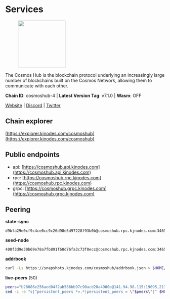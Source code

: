 # Services

<figure><img src="https://raw.githubusercontent.com/kj89/testnet_manuals/main/pingpub/logos/cosmoshub.png" width="150" alt=""><figcaption></figcaption></figure>

The Cosmos Hub is the blockchain protocol underlying an  increasingly large number of blockchains built on the  Cosmos Network, allowing them to communicate with each other.

**Chain ID**: cosmoshub-4 | **Latest Version Tag**: v7.1.0 | **Wasm**: OFF

[Website](https://hub.cosmos.network) | [Discord](https://discord.gg/cosmosnetwork) | [Twitter](https://twitter.com/cosmoshub)




## Chain explorer
[https://explorer.kjnodes.com/cosmoshub](https://explorer.kjnodes.com/cosmoshub)

## Public endpoints

* api: [https://cosmoshub.api.kjnodes.com](https://cosmoshub.api.kjnodes.com)
* rpc: [https://cosmoshub.rpc.kjnodes.com](https://cosmoshub.rpc.kjnodes.com)
* grpc: [https://cosmoshub.grpc.kjnodes.com](https://cosmoshub.grpc.kjnodes.com)

## Peering

**state-sync**

```text
d9bfa29e0cf9c4ce0cc9c26d98e5d97228f93b0b@cosmoshub.rpc.kjnodes.com:34656
```

**seed-node**

```text
400f3d9e30b69e78a7fb891f60d76fa3c73f0ecc@cosmoshub.rpc.kjnodes.com:34659
```

**addrbook**
```bash
curl -Ls https://snapshots.kjnodes.com/cosmoshub/addrbook.json > $HOME/.gaia/config/addrbook.json
```

**live-peers** (50)
```bash
peers="b28086e256aed04f2ab586bb97c90acd20a4980e@141.94.98.115:19095,213857e741833d17275ea559bb2d0342398cec99@35.245.206.45:26656,a94dff85ed430f0475f41fe306c82b7eb7f6e858@51.91.153.78:31649,d9bfa29e0cf9c4ce0cc9c26d98e5d97228f93b0b@65.109.88.38:34656,9dc2f597203b32ba46245251b92049518fdc93af@65.109.106.169:26656,1cce99042f884d669e7287e3e362bff8e385c63e@46.4.79.183:26726,c1e437f73b8889b78ea34981e7c349157ad80284@107.135.15.66:26656,1279eae188599463661c3e2b9ab492615a6d7079@65.108.235.32:2010,c62900f5d5b4f5ce9422e4ba123d637ea2fa6375@65.108.232.181:26656,6ea2ef7d3dd5d6967708a0b31eed85ba090a90a1@65.108.121.190:12010,44594a57ce538a21f8558bcb1c9ce560ad879e3e@15.235.114.84:26656,d9dbd30f7e9ae99dc05645f48f4637c2f4a14645@34.107.9.71:26656,ba3bacc714817218562f743178228f23678b2873@34.141.15.99:26656,c14d39422b5d70d9084d19d286c7427c0762cdfc@162.55.92.114:2010,2eb0e5e53401c51535c13250aba5fe98374ba7f0@51.210.32.145:26656,c124ce0b508e8b9ed1c5b6957f362225659b5343@169.155.44.11:26656,4c46d32cbc4777c59a91a53fdadf8a3fa362036e@116.202.10.68:26656,b79e1d3a621bdafd3a8d9a49dff8f4737d0bedc9@52.73.168.104:26656,e0ab6c5cc86959853f499236b8297344802ac5f4@5.161.139.201:26656,d54eacb237dfbc0eb934a45509f878eb3ea3a5b3@64.44.148.195:26656,dd53fa5cfb6a604feb80860d47506d0dd84baa12@142.132.210.234:26656,847e0bf54b315e633a6d990de66a4c9721ba1830@206.189.26.213:26090,9d048653fa4d98e6c0760ed0c54ad2d257ba46df@65.108.137.34:26656,460967e46cc013e5e3eb365c1a8d271b0662549f@35.208.242.182:26656,c940e11c1072dad06da3b1b48ca92966bb37e93a@74.96.207.58:28721,344d87e04fdf04be760da5069a59d9a489b886a6@52.14.44.1:26656,6112ee319acb180dc6d77f73d3f17bab0050570b@54.39.133.98:26656,dea13e7232642331360d4387b0ab106b014092d4@116.202.236.59:26656,371a781ed95b643d4758b3736ab827ce1cbe4e98@65.108.136.206:26656,48fc4fe58d5392bda805212ba0c8e4e772dba1f9@142.132.158.93:14956,7b15dce221b13ca353187b4f7219a94db6b71ad3@185.119.118.109:2000,137f98c8e22965e672744a3f8909c0f4c8cffc53@135.148.54.43:26656,241b17dba97a2ed3c3747d12781fb86c9706e2d4@89.58.27.86:26656,9c116194f25fd0d146019f171ef0f49904dcc586@167.86.98.230:26656,a1a0e0934b01306eca5e552ed22794bfee69981c@168.138.172.92:34656,3450293ebc89d869ada0627ac9d4d2ff49c51a58@15.164.228.75:26656,996dee744b7574444840675aba5ab60393e1b5f8@45.250.255.61:26656,1d02b4300c6b6fd1123a20502f0b3c0ce3b73654@88.198.16.9:26656,6ff67ff7e2206f107a0b98e5e4e9272cb10c77d3@204.238.254.230:26656,505f4467926cdad29932c44dc5ea7a5da6982f48@176.9.101.44:26656,bd410d4564f7e0dd9a0eb16a64c337a059e11b80@47.103.35.130:26656,84869e7d8712715bfcb54805a8b87760b6dfe19c@142.132.193.194:26656,a0032a329e997fa28047945db8bbecfd368486c8@198.244.202.196:26656,e4e0e9af2b55fbeb5b7637eebfa9feaa1503d29b@51.222.105.35:26656,ec2129be97cdd56178884f124824cc6953fc51c1@150.136.13.169:26656,1be2bc01d01005833c538dedf11b23207cbb43f1@34.145.0.60:26656,3da88430414ec9084c8983fe4d462cce655ff1f3@51.222.245.114:26656,c3a6c6265b6de3323d17f25760794a5e7f8dbb17@46.137.231.10:26656,ae31f306e33a100e20b12f17cd91428120ed883c@54.81.193.10:26656,882488c3a2394af95cdfad120b427f6c6a19b01a@44.203.40.88:26656"
sed -i -e "s|^persistent_peers *=.*|persistent_peers = \"$peers\"|" $HOME/.gaia/config/config.toml
```
